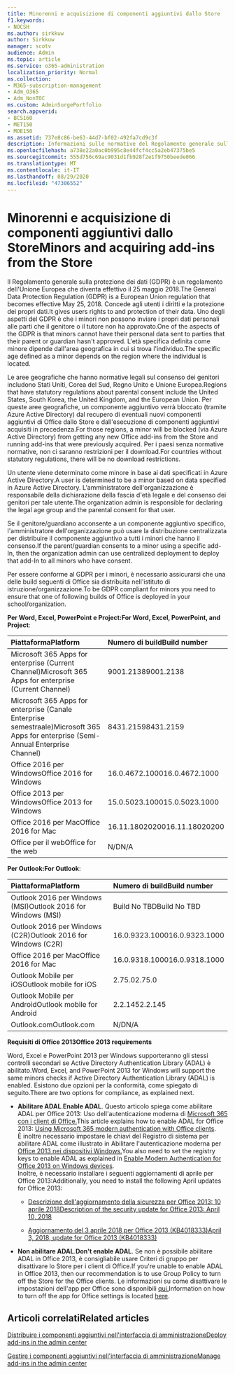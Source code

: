```yaml
---
title: Minorenni e acquisizione di componenti aggiuntivi dallo Store
f1.keywords:
- NOCSH
ms.author: sirkkuw
author: Sirkkuw
manager: scotv
audience: Admin
ms.topic: article
ms.service: o365-administration
localization_priority: Normal
ms.collection:
- M365-subscription-management
- Adm_O365
- Adm_NonTOC
ms.custom: AdminSurgePortfolio
search.appverid:
- BCS160
- MET150
- MOE150
ms.assetid: 737e8c86-be63-44d7-bf02-492fa7cd9c3f
description: Informazioni sulle normative del Regolamento generale sulla protezione dei dati (GDPR) che regolano i dati personali dei minori.
ms.openlocfilehash: a738e22a0ac0b995c8e44fcf4cc5a2eb47375be5
ms.sourcegitcommit: 555d756c69ac9031d1fb928f2e1f9750beede066
ms.translationtype: MT
ms.contentlocale: it-IT
ms.lasthandoff: 08/29/2020
ms.locfileid: "47306552"
---
```

# <a name="minors-and-acquiring-add-ins-from-the-store"></a><span data-ttu-id="88f3e-103">Minorenni e acquisizione di componenti aggiuntivi dallo Store</span><span class="sxs-lookup"><span data-stu-id="88f3e-103">Minors and acquiring add-ins from the Store</span></span>

<span data-ttu-id="88f3e-104">Il Regolamento generale sulla protezione dei dati (GDPR) è un regolamento dell'Unione Europea che diventa effettivo il 25 maggio 2018.</span><span class="sxs-lookup"><span data-stu-id="88f3e-104">The General Data Protection Regulation (GDPR) is a European Union regulation that becomes effective May 25, 2018.</span></span> <span data-ttu-id="88f3e-105">Concede agli utenti i diritti e la protezione dei propri dati.</span><span class="sxs-lookup"><span data-stu-id="88f3e-105">It gives users rights to and protection of their data.</span></span> <span data-ttu-id="88f3e-106">Uno degli aspetti del GDPR è che i minori non possono inviare i propri dati personali alle parti che il genitore o il tutore non ha approvato.</span><span class="sxs-lookup"><span data-stu-id="88f3e-106">One of the aspects of the GDPR is that minors cannot have their personal data sent to parties that their parent or guardian hasn't approved.</span></span> <span data-ttu-id="88f3e-107">L'età specifica definita come minore dipende dall'area geografica in cui si trova l'individuo.</span><span class="sxs-lookup"><span data-stu-id="88f3e-107">The specific age defined as a minor depends on the region where the individual is located.</span></span>
  
<span data-ttu-id="88f3e-108">Le aree geografiche che hanno normative legali sul consenso dei genitori includono Stati Uniti, Corea del Sud, Regno Unito e Unione Europea.</span><span class="sxs-lookup"><span data-stu-id="88f3e-108">Regions that have statutory regulations about parental consent include the United States, South Korea, the United Kingdom, and the European Union.</span></span> <span data-ttu-id="88f3e-109">Per queste aree geografiche, un componente aggiuntivo verrà bloccato (tramite Azure Active Directory) dal recupero di eventuali nuovi componenti aggiuntivi di Office dallo Store e dall'esecuzione di componenti aggiuntivi acquisiti in precedenza.</span><span class="sxs-lookup"><span data-stu-id="88f3e-109">For those regions, a minor will be blocked (via Azure Active Directory) from getting any new Office add-ins from the Store and running add-ins that were previously acquired.</span></span> <span data-ttu-id="88f3e-110">Per i paesi senza normative normative, non ci saranno restrizioni per il download.</span><span class="sxs-lookup"><span data-stu-id="88f3e-110">For countries without statutory regulations, there will be no download restrictions.</span></span>
  
<span data-ttu-id="88f3e-111">Un utente viene determinato come minore in base ai dati specificati in Azure Active Directory.</span><span class="sxs-lookup"><span data-stu-id="88f3e-111">A user is determined to be a minor based on data specified in Azure Active Directory.</span></span> <span data-ttu-id="88f3e-112">L'amministratore dell'organizzazione è responsabile della dichiarazione della fascia d'età legale e del consenso dei genitori per tale utente.</span><span class="sxs-lookup"><span data-stu-id="88f3e-112">The organization admin is responsible for declaring the legal age group and the parental consent for that user.</span></span>
  
<span data-ttu-id="88f3e-113">Se il genitore/guardiano acconsente a un componente aggiuntivo specifico, l'amministratore dell'organizzazione può usare la distribuzione centralizzata per distribuire il componente aggiuntivo a tutti i minori che hanno il consenso.</span><span class="sxs-lookup"><span data-stu-id="88f3e-113">If the parent/guardian consents to a minor using a specific add-In, then the organization admin can use centralized deployment to deploy that add-In to all minors who have consent.</span></span>
  
<span data-ttu-id="88f3e-114">Per essere conforme al GDPR per i minori, è necessario assicurarsi che una delle build seguenti di Office sia distribuita nell'istituto di istruzione/organizzazione.</span><span class="sxs-lookup"><span data-stu-id="88f3e-114">To be GDPR compliant for minors you need to ensure that one of following builds of Office is deployed in your school/organization.</span></span>
 
 <span data-ttu-id="88f3e-115">**Per Word, Excel, PowerPoint e Project:**</span><span class="sxs-lookup"><span data-stu-id="88f3e-115">**For Word, Excel, PowerPoint, and Project**:</span></span> 

|<span data-ttu-id="88f3e-116">**Piattaforma**</span><span class="sxs-lookup"><span data-stu-id="88f3e-116">**Platform**</span></span> <br/> |<span data-ttu-id="88f3e-117">**Numero di build**</span><span class="sxs-lookup"><span data-stu-id="88f3e-117">**Build number**</span></span> <br/> |
|:-----|:-----|
|<span data-ttu-id="88f3e-118">Microsoft 365 Apps for enterprise (Current Channel)</span><span class="sxs-lookup"><span data-stu-id="88f3e-118">Microsoft 365 Apps for enterprise (Current Channel)</span></span>  <br/> |<span data-ttu-id="88f3e-119">9001.2138</span><span class="sxs-lookup"><span data-stu-id="88f3e-119">9001.2138</span></span>   <br/> |
|<span data-ttu-id="88f3e-120">Microsoft 365 Apps for enterprise (Canale Enterprise semestraale)</span><span class="sxs-lookup"><span data-stu-id="88f3e-120">Microsoft 365 Apps for enterprise (Semi-Annual Enterprise Channel)</span></span>  <br/> |<span data-ttu-id="88f3e-121">8431.2159</span><span class="sxs-lookup"><span data-stu-id="88f3e-121">8431.2159</span></span>  <br/> |
|<span data-ttu-id="88f3e-122">Office 2016 per Windows</span><span class="sxs-lookup"><span data-stu-id="88f3e-122">Office 2016 for Windows</span></span>  <br/> |<span data-ttu-id="88f3e-123">16.0.4672.1000</span><span class="sxs-lookup"><span data-stu-id="88f3e-123">16.0.4672.1000</span></span>  <br/> |
|<span data-ttu-id="88f3e-124">Office 2013 per Windows</span><span class="sxs-lookup"><span data-stu-id="88f3e-124">Office 2013 for Windows</span></span>  <br/> |<span data-ttu-id="88f3e-125">15.0.5023.1000</span><span class="sxs-lookup"><span data-stu-id="88f3e-125">15.0.5023.1000</span></span>  <br/> |
|<span data-ttu-id="88f3e-126">Office 2016 per Mac</span><span class="sxs-lookup"><span data-stu-id="88f3e-126">Office 2016 for Mac</span></span>  <br/> |<span data-ttu-id="88f3e-127">16.11.18020200</span><span class="sxs-lookup"><span data-stu-id="88f3e-127">16.11.18020200</span></span>  <br/> |
|<span data-ttu-id="88f3e-128">Office per il web</span><span class="sxs-lookup"><span data-stu-id="88f3e-128">Office for the web</span></span>  <br/> |<span data-ttu-id="88f3e-129">N/D</span><span class="sxs-lookup"><span data-stu-id="88f3e-129">N/A</span></span>  <br/> |
   
 <span data-ttu-id="88f3e-130">**Per Outlook:**</span><span class="sxs-lookup"><span data-stu-id="88f3e-130">**For Outlook**:</span></span> 
  
|<span data-ttu-id="88f3e-131">**Piattaforma**</span><span class="sxs-lookup"><span data-stu-id="88f3e-131">**Platform**</span></span> <br/> |<span data-ttu-id="88f3e-132">**Numero di build**</span><span class="sxs-lookup"><span data-stu-id="88f3e-132">**Build number**</span></span> <br/> |
|:-----|:-----|
|<span data-ttu-id="88f3e-133">Outlook 2016 per Windows (MSI)</span><span class="sxs-lookup"><span data-stu-id="88f3e-133">Outlook 2016 for Windows (MSI)</span></span>  <br/> |<span data-ttu-id="88f3e-134">Build No TBD</span><span class="sxs-lookup"><span data-stu-id="88f3e-134">Build No TBD</span></span>  <br/> |
|<span data-ttu-id="88f3e-135">Outlook 2016 per Windows (C2R)</span><span class="sxs-lookup"><span data-stu-id="88f3e-135">Outlook 2016 for Windows (C2R)</span></span>  <br/> |<span data-ttu-id="88f3e-136">16.0.9323.1000</span><span class="sxs-lookup"><span data-stu-id="88f3e-136">16.0.9323.1000</span></span>  <br/> |
|<span data-ttu-id="88f3e-137">Office 2016 per Mac</span><span class="sxs-lookup"><span data-stu-id="88f3e-137">Office 2016 for Mac</span></span>  <br/> |<span data-ttu-id="88f3e-138">16.0.9318.1000</span><span class="sxs-lookup"><span data-stu-id="88f3e-138">16.0.9318.1000</span></span>  <br/> |
|<span data-ttu-id="88f3e-139">Outlook Mobile per iOS</span><span class="sxs-lookup"><span data-stu-id="88f3e-139">Outlook mobile for iOS</span></span>  <br/> |<span data-ttu-id="88f3e-140">2.75.0</span><span class="sxs-lookup"><span data-stu-id="88f3e-140">2.75.0</span></span>  <br/> |
|<span data-ttu-id="88f3e-141">Outlook Mobile per Android</span><span class="sxs-lookup"><span data-stu-id="88f3e-141">Outlook mobile for Android</span></span>  <br/> |<span data-ttu-id="88f3e-142">2.2.145</span><span class="sxs-lookup"><span data-stu-id="88f3e-142">2.2.145</span></span>  <br/> |
|<span data-ttu-id="88f3e-143">Outlook.com</span><span class="sxs-lookup"><span data-stu-id="88f3e-143">Outlook.com</span></span>  <br/> |<span data-ttu-id="88f3e-144">N/D</span><span class="sxs-lookup"><span data-stu-id="88f3e-144">N/A</span></span>  <br/> |

 <span data-ttu-id="88f3e-145">**Requisiti di Office 2013**</span><span class="sxs-lookup"><span data-stu-id="88f3e-145">**Office 2013 requirements**</span></span>
  
<span data-ttu-id="88f3e-146">Word, Excel e PowerPoint 2013 per Windows supporteranno gli stessi controlli secondari se Active Directory Authentication Library (ADAL) è abilitato.</span><span class="sxs-lookup"><span data-stu-id="88f3e-146">Word, Excel, and PowerPoint 2013 for Windows will support the same minors checks if Active Directory Authentication Library (ADAL) is enabled.</span></span> <span data-ttu-id="88f3e-147">Esistono due opzioni per la conformità, come spiegato di seguito.</span><span class="sxs-lookup"><span data-stu-id="88f3e-147">There are two options for compliance, as explained next.</span></span>
  
- <span data-ttu-id="88f3e-148">**Abilitare ADAL**.</span><span class="sxs-lookup"><span data-stu-id="88f3e-148">**Enable ADAL**.</span></span> <span data-ttu-id="88f3e-149">Questo articolo spiega come abilitare ADAL per Office 2013: Uso dell'autenticazione moderna di [Microsoft 365 con i client di Office.](https://docs.microsoft.com/microsoft-365/enterprise/modern-auth-for-office-2013-and-2016)</span><span class="sxs-lookup"><span data-stu-id="88f3e-149">This article explains how to enable ADAL for Office 2013: [Using Microsoft 365 modern authentication with Office clients](https://docs.microsoft.com/microsoft-365/enterprise/modern-auth-for-office-2013-and-2016).</span></span><br/><span data-ttu-id="88f3e-150">È inoltre necessario impostare le chiavi del Registro di sistema per abilitare ADAL come illustrato in Abilitare l'autenticazione moderna per [Office 2013 nei dispositivi Windows.](../security-and-compliance/enable-modern-authentication.md)</span><span class="sxs-lookup"><span data-stu-id="88f3e-150">You also need to set the registry keys to enable ADAL as explained in [Enable Modern Authentication for Office 2013 on Windows devices](../security-and-compliance/enable-modern-authentication.md).</span></span><br/><span data-ttu-id="88f3e-151">Inoltre, è necessario installare i seguenti aggiornamenti di aprile per Office 2013:</span><span class="sxs-lookup"><span data-stu-id="88f3e-151">Additionally, you need to install the following April updates for Office 2013:</span></span>
    
  - [<span data-ttu-id="88f3e-152">Descrizione dell'aggiornamento della sicurezza per Office 2013: 10 aprile 2018</span><span class="sxs-lookup"><span data-stu-id="88f3e-152">Description of the security update for Office 2013: April 10, 2018</span></span>](https://support.microsoft.com/help/4018330/description-of-the-security-update-for-office-2013-april-10-2018)
    
  - [<span data-ttu-id="88f3e-153">Aggiornamento del 3 aprile 2018 per Office 2013 (KB4018333)</span><span class="sxs-lookup"><span data-stu-id="88f3e-153">April 3, 2018, update for Office 2013 (KB4018333)</span></span>](https://support.microsoft.com/help/4018333/april-3-2018-update-for-office-2013-kb4018333)
    
- <span data-ttu-id="88f3e-154">**Non abilitare ADAL**.</span><span class="sxs-lookup"><span data-stu-id="88f3e-154">**Don't enable ADAL**.</span></span> <span data-ttu-id="88f3e-155">Se non è possibile abilitare ADAL in Office 2013, è consigliabile usare Criteri di gruppo per disattivare lo Store per i client di Office.</span><span class="sxs-lookup"><span data-stu-id="88f3e-155">If you're unable to enable ADAL in Office 2013, then our recommendation is to use Group Policy to turn off the Store for the Office clients.</span></span> <span data-ttu-id="88f3e-156">Le informazioni su come disattivare le impostazioni dell'app per Office sono disponibili [qui.](https://technet.microsoft.com/library/cc178992.aspx)</span><span class="sxs-lookup"><span data-stu-id="88f3e-156">Information on how to turn off the app for Office settings is located [here](https://technet.microsoft.com/library/cc178992.aspx).</span></span>

## <a name="related-articles"></a><span data-ttu-id="88f3e-157">Articoli correlati</span><span class="sxs-lookup"><span data-stu-id="88f3e-157">Related articles</span></span>

[<span data-ttu-id="88f3e-158">Distribuire i componenti aggiuntivi nell'interfaccia di amministrazione</span><span class="sxs-lookup"><span data-stu-id="88f3e-158">Deploy add-ins in the admin center</span></span>](https://docs.microsoft.com/microsoft-365/admin/manage/manage-deployment-of-add-ins)

[<span data-ttu-id="88f3e-159">Gestire i componenti aggiuntivi nell'interfaccia di amministrazione</span><span class="sxs-lookup"><span data-stu-id="88f3e-159">Manage add-ins in the admin center</span></span>](https://docs.microsoft.com/microsoft-365/admin/manage/manage-addins-in-the-admin-center)
    
